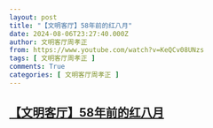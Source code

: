 ```yaml
---
layout: post
title: "【文明客厅】58年前的红八月"
date: 2024-08-06T23:27:40.000Z
author: 文明客厅周孝正
from: https://www.youtube.com/watch?v=KeQCv08UNzs
tags: [ 文明客厅周孝正 ]
comments: True
categories: [ 文明客厅周孝正 ]
---
```

<!--1722986860000-->
[【文明客厅】58年前的红八月](https://www.youtube.com/watch?v=KeQCv08UNzs)
------

<div>

</div>
